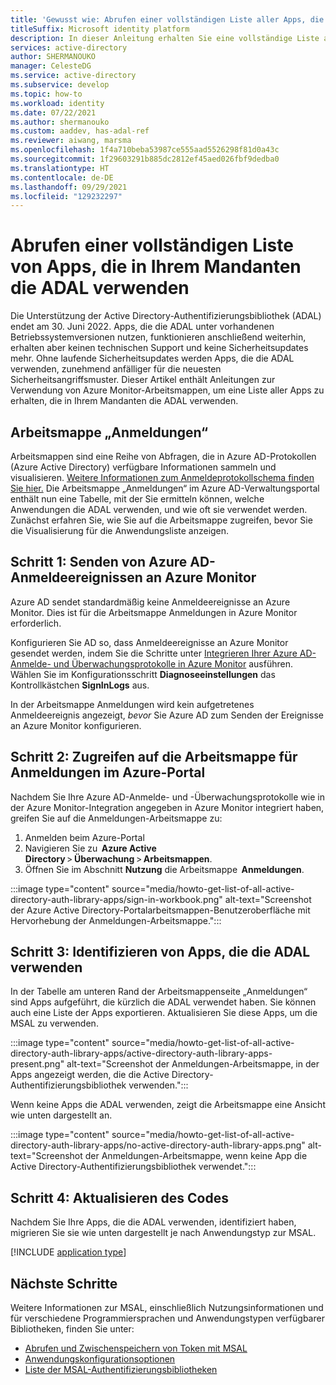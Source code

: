```yaml
---
title: 'Gewusst wie: Abrufen einer vollständigen Liste aller Apps, die die Active Directory-Authentifizierungsbibliothek (Active Directory Authentication Library, ADAL) in Ihrem Mandanten verwenden | Azure'
titleSuffix: Microsoft identity platform
description: In dieser Anleitung erhalten Sie eine vollständige Liste aller Apps, die in Ihrem Mandanten die ADAL verwenden.
services: active-directory
author: SHERMANOUKO
manager: CelesteDG
ms.service: active-directory
ms.subservice: develop
ms.topic: how-to
ms.workload: identity
ms.date: 07/22/2021
ms.author: shermanouko
ms.custom: aaddev, has-adal-ref
ms.reviewer: aiwang, marsma
ms.openlocfilehash: 1f4a710beba53987ce555aad5526298f81d0a43c
ms.sourcegitcommit: 1f29603291b885dc2812ef45aed026fbf9dedba0
ms.translationtype: HT
ms.contentlocale: de-DE
ms.lasthandoff: 09/29/2021
ms.locfileid: "129232297"
---
```

# <a name="get-a-complete-list-of-apps-using-adal-in-your-tenant"></a>Abrufen einer vollständigen Liste von Apps, die in Ihrem Mandanten die ADAL verwenden

Die Unterstützung der Active Directory-Authentifizierungsbibliothek (ADAL) endet am 30. Juni 2022. Apps, die die ADAL unter vorhandenen Betriebssystemversionen nutzen, funktionieren anschließend weiterhin, erhalten aber keinen technischen Support und keine Sicherheitsupdates mehr. Ohne laufende Sicherheitsupdates werden Apps, die die ADAL verwenden, zunehmend anfälliger für die neuesten Sicherheitsangriffsmuster. Dieser Artikel enthält Anleitungen zur Verwendung von Azure Monitor-Arbeitsmappen, um eine Liste aller Apps zu erhalten, die in Ihrem Mandanten die ADAL verwenden.

## <a name="sign-ins-workbook"></a>Arbeitsmappe „Anmeldungen“

Arbeitsmappen sind eine Reihe von Abfragen, die in Azure AD-Protokollen (Azure Active Directory) verfügbare Informationen sammeln und visualisieren. [Weitere Informationen zum Anmeldeprotokollschema finden Sie hier.](../reports-monitoring/reference-azure-monitor-sign-ins-log-schema.md) Die Arbeitsmappe „Anmeldungen“ im Azure AD-Verwaltungsportal enthält nun eine Tabelle, mit der Sie ermitteln können, welche Anwendungen die ADAL verwenden, und wie oft sie verwendet werden. Zunächst erfahren Sie, wie Sie auf die Arbeitsmappe zugreifen, bevor Sie die Visualisierung für die Anwendungsliste anzeigen.

## <a name="step-1-send-azure-ad-sign-in-events-to-azure-monitor"></a>Schritt 1: Senden von Azure AD-Anmeldeereignissen an Azure Monitor

Azure AD sendet standardmäßig keine Anmeldeereignisse an Azure Monitor. Dies ist für die Arbeitsmappe Anmeldungen in Azure Monitor erforderlich.

Konfigurieren Sie AD so, dass Anmeldeereignisse an Azure Monitor gesendet werden, indem Sie die Schritte unter [Integrieren Ihrer Azure AD-Anmelde- und Überwachungsprotokolle in Azure Monitor](../reports-monitoring/howto-integrate-activity-logs-with-log-analytics.md) ausführen. Wählen Sie im Konfigurationsschritt **Diagnoseeinstellungen** das Kontrollkästchen **SignInLogs** aus.

In der Arbeitsmappe Anmeldungen wird kein aufgetretenes Anmeldeereignis angezeigt, *bevor* Sie Azure AD zum Senden der Ereignisse an Azure Monitor konfigurieren.

## <a name="step-2-access-sign-ins-workbook-in-azure-portal"></a>Schritt 2: Zugreifen auf die Arbeitsmappe für Anmeldungen im Azure-Portal

Nachdem Sie Ihre Azure AD-Anmelde- und -Überwachungsprotokolle wie in der Azure Monitor-Integration angegeben in Azure Monitor integriert haben, greifen Sie auf die Anmeldungen-Arbeitsmappe zu:

   1. Anmelden beim Azure-Portal 
   1. Navigieren Sie zu  **Azure Active Directory** > **Überwachung** > **Arbeitsmappen**. 
   1. Öffnen Sie im Abschnitt **Nutzung** die Arbeitsmappe  **Anmeldungen**. 

   :::image type="content" source="media/howto-get-list-of-all-active-directory-auth-library-apps/sign-in-workbook.png" alt-text="Screenshot der Azure Active Directory-Portalarbeitsmappen-Benutzeroberfläche mit Hervorhebung der Anmeldungen-Arbeitsmappe.":::

## <a name="step-3-identify-apps-that-use-adal"></a>Schritt 3: Identifizieren von Apps, die die ADAL verwenden

In der Tabelle am unteren Rand der Arbeitsmappenseite „Anmeldungen“ sind Apps aufgeführt, die kürzlich die ADAL verwendet haben. Sie können auch eine Liste der Apps exportieren. Aktualisieren Sie diese Apps, um die MSAL zu verwenden.
    
:::image type="content" source="media/howto-get-list-of-all-active-directory-auth-library-apps/active-directory-auth-library-apps-present.png" alt-text="Screenshot der Anmeldungen-Arbeitsmappe, in der Apps angezeigt werden, die die Active Directory-Authentifizierungsbibliothek verwenden.":::
    
Wenn keine Apps die ADAL verwenden, zeigt die Arbeitsmappe eine Ansicht wie unten dargestellt an. 
    
:::image type="content" source="media/howto-get-list-of-all-active-directory-auth-library-apps/no-active-directory-auth-library-apps.png" alt-text="Screenshot der Anmeldungen-Arbeitsmappe, wenn keine App die Active Directory-Authentifizierungsbibliothek verwendet.":::

## <a name="step-4-update-your-code"></a>Schritt 4: Aktualisieren des Codes

Nachdem Sie Ihre Apps, die die ADAL verwenden, identifiziert haben, migrieren Sie sie wie unten dargestellt je nach Anwendungstyp zur MSAL.

[!INCLUDE [application type](includes/adal-msal-migration.md)]

## <a name="next-steps"></a>Nächste Schritte

Weitere Informationen zur MSAL, einschließlich Nutzungsinformationen und für verschiedene Programmiersprachen und Anwendungstypen verfügbarer Bibliotheken, finden Sie unter:

- [Abrufen und Zwischenspeichern von Token mit MSAL](msal-acquire-cache-tokens.md)
- [Anwendungskonfigurationsoptionen](msal-client-application-configuration.md)
- [Liste der MSAL-Authentifizierungsbibliotheken](reference-v2-libraries.md)
